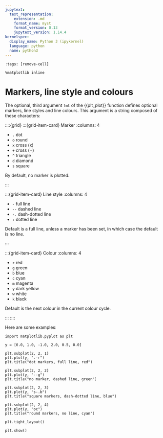 ```yaml
---
jupytext:
  text_representation:
    extension: .md
    format_name: myst
    format_version: 0.13
    jupytext_version: 1.14.4
kernelspec:
  display_name: Python 3 (ipykernel)
  language: python
  name: python3
---
```


```{code-cell} ipython3
:tags: [remove-cell]

%matplotlib inline
```

# Markers, line style and colours

The optional, third argument `fmt` of the {{plt_plot}} function defines optional markers, line styles and line colours. This argument is a string composed of these characters:

::::{grid}
:::{grid-item-card} Marker
:columns: 4

- `.` dot
- `o` round
- `x` cross (x)
- `+` cross (+)
- `^` triangle
- `d` diamond
- `s` square

By default, no marker is plotted.

:::

:::{grid-item-card} Line style
:columns: 4

- `-` full line
- `--` dashed line
- `-.` dash-dotted line
- `:` dotted line

Default is a full line, unless a marker has been set, in which case the default is no line.

:::

:::{grid-item-card} Colour
:columns: 4

- `r` red
- `g` green
- `b` blue
- `c` cyan
- `m` magenta
- `y` dark yellow
- `w` white
- `k` black

Default is the next colour in the current colour cycle.

:::
::::

Here are some examples:

```{code-cell} ipython3
import matplotlib.pyplot as plt

y = [0.0, 1.0, -1.0, 2.0, 0.5, 0.0]

plt.subplot(2, 2, 1)
plt.plot(y, ".-r")
plt.title("dot markers, full line, red")

plt.subplot(2, 2, 2)
plt.plot(y, "--g")
plt.title("no marker, dashed line, green")

plt.subplot(2, 2, 3)
plt.plot(y, "s-.b")
plt.title("square markers, dash-dotted line, blue")

plt.subplot(2, 2, 4)
plt.plot(y, "oc")
plt.title("round markers, no line, cyan")

plt.tight_layout()

plt.show()
```
